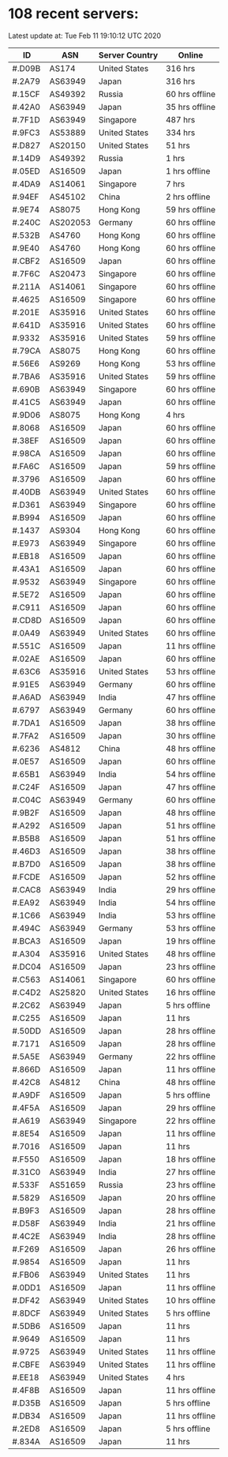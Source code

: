 # 108 recent servers:

Latest update at: Tue Feb 11 19:10:12 UTC 2020

| ID | ASN | Server Country | Online |
| -- | --- | -------------- | ------ |
| #.D09B | AS174 | United States | 316 hrs |
| #.2A79 | AS63949 | Japan | 316 hrs |
| #.15CF | AS49392 | Russia | 60 hrs offline |
| #.42A0 | AS63949 | Japan | 35 hrs offline |
| #.7F1D | AS63949 | Singapore | 487 hrs |
| #.9FC3 | AS53889 | United States | 334 hrs |
| #.D827 | AS20150 | United States | 51 hrs |
| #.14D9 | AS49392 | Russia | 1 hrs |
| #.05ED | AS16509 | Japan | 1 hrs offline |
| #.4DA9 | AS14061 | Singapore | 7 hrs |
| #.94EF | AS45102 | China | 2 hrs offline |
| #.9E74 | AS8075 | Hong Kong | 59 hrs offline |
| #.240C | AS202053 | Germany | 60 hrs offline |
| #.532B | AS4760 | Hong Kong | 60 hrs offline |
| #.9E40 | AS4760 | Hong Kong | 60 hrs offline |
| #.CBF2 | AS16509 | Japan | 60 hrs offline |
| #.7F6C | AS20473 | Singapore | 60 hrs offline |
| #.211A | AS14061 | Singapore | 60 hrs offline |
| #.4625 | AS16509 | Singapore | 60 hrs offline |
| #.201E | AS35916 | United States | 60 hrs offline |
| #.641D | AS35916 | United States | 60 hrs offline |
| #.9332 | AS35916 | United States | 59 hrs offline |
| #.79CA | AS8075 | Hong Kong | 60 hrs offline |
| #.56E6 | AS9269 | Hong Kong | 53 hrs offline |
| #.7BA6 | AS35916 | United States | 59 hrs offline |
| #.690B | AS63949 | Singapore | 60 hrs offline |
| #.41C5 | AS63949 | Japan | 60 hrs offline |
| #.9D06 | AS8075 | Hong Kong | 4 hrs |
| #.8068 | AS16509 | Japan | 60 hrs offline |
| #.38EF | AS16509 | Japan | 60 hrs offline |
| #.98CA | AS16509 | Japan | 60 hrs offline |
| #.FA6C | AS16509 | Japan | 59 hrs offline |
| #.3796 | AS16509 | Japan | 60 hrs offline |
| #.40DB | AS63949 | United States | 60 hrs offline |
| #.D361 | AS63949 | Singapore | 60 hrs offline |
| #.B994 | AS16509 | Japan | 60 hrs offline |
| #.1437 | AS9304 | Hong Kong | 60 hrs offline |
| #.E973 | AS63949 | Singapore | 60 hrs offline |
| #.EB18 | AS16509 | Japan | 60 hrs offline |
| #.43A1 | AS16509 | Japan | 60 hrs offline |
| #.9532 | AS63949 | Singapore | 60 hrs offline |
| #.5E72 | AS16509 | Japan | 60 hrs offline |
| #.C911 | AS16509 | Japan | 60 hrs offline |
| #.CD8D | AS16509 | Japan | 60 hrs offline |
| #.0A49 | AS63949 | United States | 60 hrs offline |
| #.551C | AS16509 | Japan | 11 hrs offline |
| #.02AE | AS16509 | Japan | 60 hrs offline |
| #.63C6 | AS35916 | United States | 53 hrs offline |
| #.91E5 | AS63949 | Germany | 60 hrs offline |
| #.A6AD | AS63949 | India | 47 hrs offline |
| #.6797 | AS63949 | Germany | 60 hrs offline |
| #.7DA1 | AS16509 | Japan | 38 hrs offline |
| #.7FA2 | AS16509 | Japan | 30 hrs offline |
| #.6236 | AS4812 | China | 48 hrs offline |
| #.0E57 | AS16509 | Japan | 60 hrs offline |
| #.65B1 | AS63949 | India | 54 hrs offline |
| #.C24F | AS16509 | Japan | 47 hrs offline |
| #.C04C | AS63949 | Germany | 60 hrs offline |
| #.9B2F | AS16509 | Japan | 48 hrs offline |
| #.A292 | AS16509 | Japan | 51 hrs offline |
| #.B5B8 | AS16509 | Japan | 51 hrs offline |
| #.46D3 | AS16509 | Japan | 38 hrs offline |
| #.B7D0 | AS16509 | Japan | 38 hrs offline |
| #.FCDE | AS16509 | Japan | 52 hrs offline |
| #.CAC8 | AS63949 | India | 29 hrs offline |
| #.EA92 | AS63949 | India | 54 hrs offline |
| #.1C66 | AS63949 | India | 53 hrs offline |
| #.494C | AS63949 | Germany | 53 hrs offline |
| #.BCA3 | AS16509 | Japan | 19 hrs offline |
| #.A304 | AS35916 | United States | 48 hrs offline |
| #.DC04 | AS16509 | Japan | 23 hrs offline |
| #.C563 | AS14061 | Singapore | 60 hrs offline |
| #.C4D2 | AS25820 | United States | 16 hrs offline |
| #.2C62 | AS63949 | Japan | 5 hrs offline |
| #.C255 | AS16509 | Japan | 11 hrs |
| #.50DD | AS16509 | Japan | 28 hrs offline |
| #.7171 | AS16509 | Japan | 28 hrs offline |
| #.5A5E | AS63949 | Germany | 22 hrs offline |
| #.866D | AS16509 | Japan | 11 hrs offline |
| #.42C8 | AS4812 | China | 48 hrs offline |
| #.A9DF | AS16509 | Japan | 5 hrs offline |
| #.4F5A | AS16509 | Japan | 29 hrs offline |
| #.A619 | AS63949 | Singapore | 22 hrs offline |
| #.8E54 | AS16509 | Japan | 11 hrs offline |
| #.7016 | AS16509 | Japan | 11 hrs |
| #.F550 | AS16509 | Japan | 18 hrs offline |
| #.31C0 | AS63949 | India | 27 hrs offline |
| #.533F | AS51659 | Russia | 23 hrs offline |
| #.5829 | AS16509 | Japan | 20 hrs offline |
| #.B9F3 | AS16509 | Japan | 28 hrs offline |
| #.D58F | AS63949 | India | 21 hrs offline |
| #.4C2E | AS63949 | India | 28 hrs offline |
| #.F269 | AS16509 | Japan | 26 hrs offline |
| #.9854 | AS16509 | Japan | 11 hrs |
| #.FB06 | AS63949 | United States | 11 hrs |
| #.0DD1 | AS16509 | Japan | 11 hrs offline |
| #.DF42 | AS63949 | United States | 10 hrs offline |
| #.8DCF | AS63949 | United States | 5 hrs offline |
| #.5DB6 | AS16509 | Japan | 11 hrs |
| #.9649 | AS16509 | Japan | 11 hrs |
| #.9725 | AS63949 | United States | 11 hrs offline |
| #.CBFE | AS63949 | United States | 11 hrs offline |
| #.EE18 | AS63949 | United States | 4 hrs |
| #.4F8B | AS16509 | Japan | 11 hrs offline |
| #.D35B | AS16509 | Japan | 5 hrs offline |
| #.DB34 | AS16509 | Japan | 11 hrs offline |
| #.2ED8 | AS16509 | Japan | 5 hrs offline |
| #.834A | AS16509 | Japan | 11 hrs |

